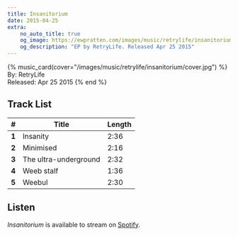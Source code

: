 ```yaml
---
title: Insanitorium
date: 2015-04-25
extra:
    no_auto_title: true
    og_image: https://ewpratten.com/images/music/retrylife/insanitorium/cover.jpg
    og_description: "EP by RetryLife. Released Apr 25 2015"
---
```



{% music_card(cover="/images/music/retrylife/insanitorium/cover.jpg") %}
By: RetryLife<br>
Released: Apr 25 2015
{% end %}

## Track List

|   #   | Title                 | Length |
|:-----:|-----------------------|--------|
| **1** | Insanity              | 2:36   |
| **2** | Minimised             | 2:16   |
| **3** | The ultra-underground | 2:32   |
| **4** | Weeb stalf            | 1:36   |
| **5** | Weebul                | 2:30   |

## Listen

*Insanitorium* is available to stream on [Spotify](https://open.spotify.com/album/4V94dN0MecmER02pwUc092).
